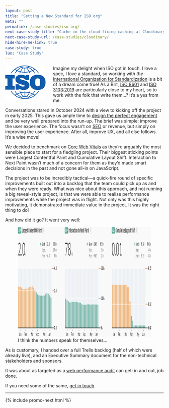 ```yaml
---
layout: post
title: "Setting a New Standard for ISO.org"
meta: ""
permalink: /case-studies/iso-org/
next-case-study-title: "Cache in the cloud—fixing caching at Cloudinary"
next-case-study-url: /case-studies/cloudinary/
hide-hire-me-link: true
case-study: true
lux: "Case Study"
---
```


<img src="/img/content/case-studies/iso-org/iso-logo.png" alt="" width="128" height="106"
     class="u-outdent"
     style="float: left;
            margin-right: 24px;
            shape-outside: url(/img/content/case-studies/iso-org/iso-logo.png);">

Imagine my delight when ISO got in touch. I love a spec, I love a standard, so
working with _the_ [International Organization for
Standardization](https://www.iso.org/) is a bit of a dream come true! As a Brit,
[ISO 8601](https://www.iso.org/iso-8601-date-and-time-format.html) and [ISO
3103:2019](https://www.iso.org/standard/73224.html) are particularly close to my
heart, so to work with the folk that write them…? It’s a yes from me.

Conversations stared in October 2024 with a view to kicking off the project in
early 2025. This gave us ample time to [design the perfect
engagement](/services/) and be very well prepared into the run-up. The brief was
simple: improve the user experience. The focus wasn’t on
[SEO](/2023/07/core-web-vitals-for-search-engine-optimisation/) or revenue, but
simply on improving the user experience. After all, improve UX, and all else
follows. It’s a wise move!

We decided to benchmark on [Core Web Vitals](/workshops/core-web-vitals-on-ios/)
as they’re arguably the most sensible place to start for a fledgling project.
Their biggest sticking points were Largest Contentful Paint and Cumulative
Layout Shift. Interaction to Next Paint wasn’t much of a concern for them as
they’d made smart decisions in the past and not gone all-in on JavaScript.

The project was to be incredibly tactical—a quick-fire round of specific
improvements built out into a backlog that the team could pick up as and when
they were ready. What was nice about this approach, and not running a big
reveal-style project, is that we were able to realise performance improvements
while the project was in flight. Not only was this highly motivating, it
demonstrated immediate value in the project. It was the right thing to do!

And how did it go? It went very well:

<figure>
<img src="/img/content/case-studies/iso-org/crux.png" alt="Graphs showing significant and sustained improvements in all three Core Web Vitals since the project started" width="1500" height="348" loading="lazy">
<figcaption>I think the numbers speak for themselves…</figcaption>
</figure>

As is customary, I handed over a full Trello backlog (half of which were already
live), and an Executive Summary document for the non-technical stakeholders and
sponsors.

It was about as targeted as a [web performance audit](/performance-audits/) can
get: in and out, job done.

If you need some of the same, [get in touch](/contact/).

---

{% include promo-next.html %}
